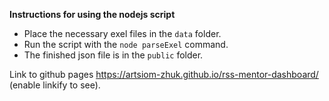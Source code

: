 __Instructions for using the nodejs script__

- Place the necessary exel files in the `data` folder.
- Run the script with the `node parseExel` command.
- The finished json file is in the `public` folder.

Link to github pages https://artsiom-zhuk.github.io/rss-mentor-dashboard/ (enable linkify to see).